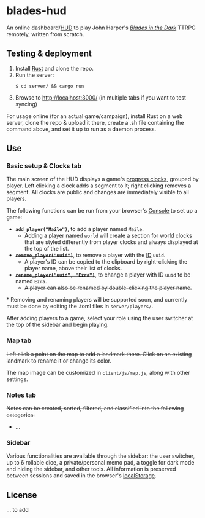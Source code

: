 # blades-hud

An online dashboard/[HUD](https://en.wikipedia.org/wiki/Head-up_display) to play John Harper's *[Blades in the Dark](https://en.wikipedia.org/wiki/Blades_in_the_Dark)* TTRPG remotely, written from scratch.

## Testing & deployment

1. Install [Rust](https://www.rust-lang.org/tools/install) and clone the repo.
2. Run the server:
    ```fish
    $ cd server/ && cargo run
    ```
2. Browse to [http://localhost:3000/](http://localhost:3000/) (in multiple tabs if you want to test syncing)

For usage online (for an actual game/campaign), install Rust on a web server, clone the repo & upload it there, create a .sh file containing the command above, and set it up to run as a daemon process.

## Use

### Basic setup & Clocks tab

The main screen of the HUD displays a game's [progress clocks](https://bladesinthedark.com/progress-clocks), grouped by player. Left clicking a clock adds a segment to it; right clicking removes a segment. All clocks are public and changes are immediately visible to all players.

The following functions can be run from your browser's [Console](https://developer.chrome.com/docs/devtools/console/javascript/) to set up a game:

* **`add_player("Maile")`**, to add a player named `Maile`.
  * Adding a player named `world` will create a section for world clocks that are styled differently from player clocks and always displayed at the top of the list.
* ~~**`remove_player("uuid")`**~~, to remove a player with the [ID](https://en.wikipedia.org/wiki/Universally_unique_identifier#Format) `uuid`.
  * A player's ID can be copied to the clipboard by right-clicking the player name, above their list of clocks.
* ~~**`rename_player("uuid", "Ezra")`**~~, to change a player with ID `uuid` to be named `Ezra`.
  * ~~A player can also be renamed by double-clicking the player name.~~

\* Removing and renaming players will be supported soon, and currently must be done by editing the .toml files in `server/players/`.

After adding players to a game, select your role using the user switcher at the top of the sidebar and begin playing.

### Map tab

~~Left click a point on the map to add a landmark there. Click on an existing landmark to rename it or change its color.~~

The map image can be customized in `client/js/map.js`, along with other settings.

### Notes tab

~~Notes can be created, sorted, filtered, and classified into the following categories:~~
 * ...
<!--   * misc
  * person
  * place
  * boogins (enemies)
  * item
  * concept
  * event -->

### Sidebar

Various functionalities are available through the sidebar: the user switcher, up to 6 rollable dice, a private/personal memo pad, a toggle for dark mode and hiding the sidebar, and other tools. All information is preserved between sessions and saved in the browser's [localStorage](https://developer.chrome.com/docs/devtools/storage/localstorage/).

## License

... to add